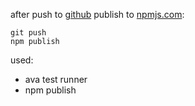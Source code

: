 after push to [github](https://github.com/vadim-ivlev/readdir-recursive-pattern) publish to [npmjs.com](https://www.npmjs.com/package/readdir-recursive-pattern):

    git push
    npm publish

used:

- ava test runner
- npm publish

